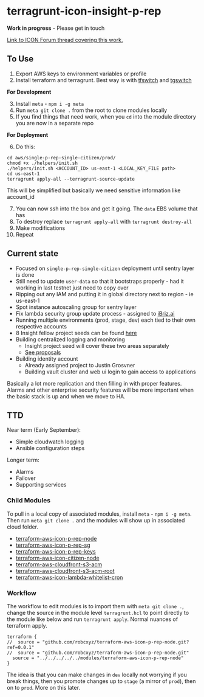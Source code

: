 # terragrunt-icon-insight-p-rep

**Work in progress** - Please get in touch 

[Link to ICON Forum thread covering this work.](https://forum.icon.community/t/automated-terraform-deployments/113)

## To Use 

1. Export AWS keys to environment variables or profile 
2. Install terraform and terragrunt. Best way is with [tfswitch](https://github.com/warrensbox/terraform-switcher) and [tgswitch](https://github.com/warrensbox/tgswitch)

**For Development** 

3. Install `meta` - `npm i -g meta` 
4. Run `meta git clone .` from the root to clone modules locally 
5. If you find things that need work, when you `cd` into the module directory you are now in a separate repo

**For Deployment** 

6. Do this:

```
cd aws/single-p-rep-single-citizen/prod/
chmod +x ./helpers/init.sh 
./helpers/init.sh <ACCOUNT_ID> us-east-1 <LOCAL_KEY_FILE path> 
cd us-east-1
terragrunt apply-all --terragrunt-source-update 
```

This will be simplified but basically we need sensitive information like account_id 

7. You can now ssh into the box and get it going.  The `data` EBS volume that has 
8. To destroy replace `terragrunt apply-all` with `terragrunt destroy-all`
9. Make modifications
10. Repeat

## Current state 

- Focused on `single-p-rep-single-citizen` deployment until sentry layer is done 
- Still need to update `user-data` so that it bootstraps properly - had it working in last testnet just need to copy over
- Ripping out any IAM and putting it in global directory next to region - ie us-east-1
- Spot instance autoscaling group for sentry layer 
- Fix lambda security group update process - assigned to [iBriz.ai](http://ibriz.ai/)   
- Running multiple environments (prod, stage, dev) each tied to their own respective accounts 
- 8 Insight fellow project seeds can be found [here](https://docs.insight-icon.net/index.html)
- Building centralized logging and monitoring 
    - Insight project seed will cover these two areas separately
    - [See proposals](https://docs.insight-icon.net/insight-icon-project-seeds/index-project-seeds.html)
- Building identity account 
    - Already assigned project to Justin Grosvner 
    - Building vault cluster and web ui login to gain access to applications 
 
 Basically a lot more replication and then filling in with proper features. Alarms and other enterprise security features
 will be more important when the basic stack is up and when we move to HA. 

## TTD 

Near term (Early September): 

- Simple cloudwatch logging 
- Ansible configuration steps 

Longer term:
- Alarms 
- Failover 
- Supporting services 


### Child Modules 

To pull in a local copy of associated modules, install `meta` - `npm i -g meta`. Then run `meta git clone .` and the 
modules will show up in associated cloud folder. 

- [terraform-aws-icon-p-rep-node](https://github.com/robc-io/terraform-aws-icon-p-rep-node)
- [terraform-aws-icon-p-rep-sg](https://github.com/robc-io/terraform-aws-icon-p-rep-sg)
- [terraform-aws-icon-p-rep-keys](https://github.com/robc-io/terraform-aws-icon-p-rep-keys)
- [terraform-aws-icon-citizen-node](https://github.com/robc-io/terraform-aws-icon-citizen-node)
- [terraform-aws-cloudfront-s3-acm](https://github.com/robc-io/terraform-aws-cloudfront-s3-acm)
- [terraform-aws-cloudfront-s3-acm-root](https://github.com/robc-io/terraform-aws-cloudfront-s3-acm-root)
- [terraform-aws-icon-lambda-whitelist-cron](https://github.com/robc-io/terraform-aws-icon-lambda-whitelist-cron)


### Workflow 

The workflow to edit modules is to import them with `meta git clone .`, change the source in the module level 
`terragrunt.hcl` to point directly to the module like below and run `terragrunt apply`. Normal nuances of terraform 
apply. 

```
terraform {
//  source = "github.com/robcxyz/terraform-aws-icon-p-rep-node.git?ref=0.0.1"
//  source = "github.com/robcxyz/terraform-aws-icon-p-rep-node.git"
  source = "../../../../../modules/terraform-aws-icon-p-rep-node"
}
```

The idea is that you can make changes in `dev` locally not worrying if you break things, then you promote changes up to 
`stage` (a mirror of `prod`), then on to `prod`. More on this later. 


